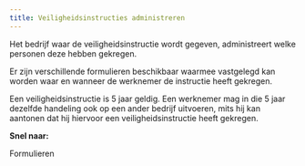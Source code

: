 ```yaml
---
title: Veiligheidsinstructies administreren
---
```


Het bedrijf waar de veiligheidsinstructie wordt gegeven, administreert welke personen deze hebben gekregen.

Er zijn verschillende formulieren beschikbaar waarmee vastgelegd kan worden waar en wanneer de werknemer de instructie heeft gekregen.

Een veiligheidsinstructie is 5 jaar geldig. Een werknemer mag in die 5 jaar dezelfde handeling ook op een ander bedrijf uitvoeren, mits hij kan aantonen dat hij hiervoor een veiligheidsinstructie heeft gekregen.

**Snel naar:**

<LinkButtonContainer>
<LinkButton to="/wat-wij-doen/formulieren">Formulieren</LinkButton>
</LinkButtonContainer>
